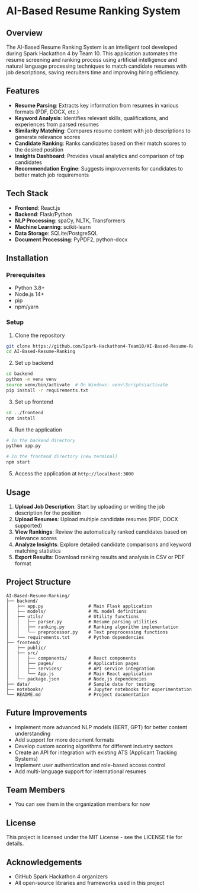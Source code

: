 # AI-Based Resume Ranking System

## Overview
The AI-Based Resume Ranking System is an intelligent tool developed during Spark Hackathon 4 by Team 10. This application automates the resume screening and ranking process using artificial intelligence and natural language processing techniques to match candidate resumes with job descriptions, saving recruiters time and improving hiring efficiency.

## Features
- **Resume Parsing**: Extracts key information from resumes in various formats (PDF, DOCX, etc.)
- **Keyword Analysis**: Identifies relevant skills, qualifications, and experiences from parsed resumes
- **Similarity Matching**: Compares resume content with job descriptions to generate relevance scores
- **Candidate Ranking**: Ranks candidates based on their match scores to the desired position
- **Insights Dashboard**: Provides visual analytics and comparison of top candidates
- **Recommendation Engine**: Suggests improvements for candidates to better match job requirements

## Tech Stack
- **Frontend**: React.js
- **Backend**: Flask/Python
- **NLP Processing**: spaCy, NLTK, Transformers
- **Machine Learning**: scikit-learn
- **Data Storage**: SQLite/PostgreSQL
- **Document Processing**: PyPDF2, python-docx

## Installation

### Prerequisites
- Python 3.8+
- Node.js 14+
- pip
- npm/yarn

### Setup
1. Clone the repository
```bash
git clone https://github.com/Spark-Hackathon4-Team10/AI-Based-Resume-Ranking.git
cd AI-Based-Resume-Ranking
```

2. Set up backend
```bash
cd backend
python -m venv venv
source venv/bin/activate  # On Windows: venv\Scripts\activate
pip install -r requirements.txt
```

3. Set up frontend
```bash
cd ../frontend
npm install
```

4. Run the application
```bash
# In the backend directory
python app.py

# In the frontend directory (new terminal)
npm start
```

5. Access the application at `http://localhost:3000`

## Usage
1. **Upload Job Description**: Start by uploading or writing the job description for the position
2. **Upload Resumes**: Upload multiple candidate resumes (PDF, DOCX supported)
3. **View Rankings**: Review the automatically ranked candidates based on relevance scores
4. **Analyze Insights**: Explore detailed candidate comparisons and keyword matching statistics
5. **Export Results**: Download ranking results and analysis in CSV or PDF format

## Project Structure
```
AI-Based-Resume-Ranking/
├── backend/
│   ├── app.py                 # Main Flask application
│   ├── models/                # ML model definitions
│   ├── utils/                 # Utility functions
│   │   ├── parser.py          # Resume parsing utilities
│   │   ├── ranking.py         # Ranking algorithm implementation
│   │   └── preprocessor.py    # Text preprocessing functions
│   └── requirements.txt       # Python dependencies
├── frontend/
│   ├── public/
│   ├── src/
│   │   ├── components/        # React components
│   │   ├── pages/             # Application pages
│   │   ├── services/          # API service integration
│   │   └── App.js             # Main React application
│   └── package.json           # Node.js dependencies
├── data/                      # Sample data for testing
├── notebooks/                 # Jupyter notebooks for experimentation
└── README.md                  # Project documentation
```

## Future Improvements
- Implement more advanced NLP models (BERT, GPT) for better content understanding
- Add support for more document formats
- Develop custom scoring algorithms for different industry sectors
- Create an API for integration with existing ATS (Applicant Tracking Systems)
- Implement user authentication and role-based access control
- Add multi-language support for international resumes

## Team Members
- You can see them in the organization members for now

## License
This project is licensed under the MIT License - see the LICENSE file for details.

## Acknowledgements
- GitHub Spark Hackathon 4 organizers
- All open-source libraries and frameworks used in this project
